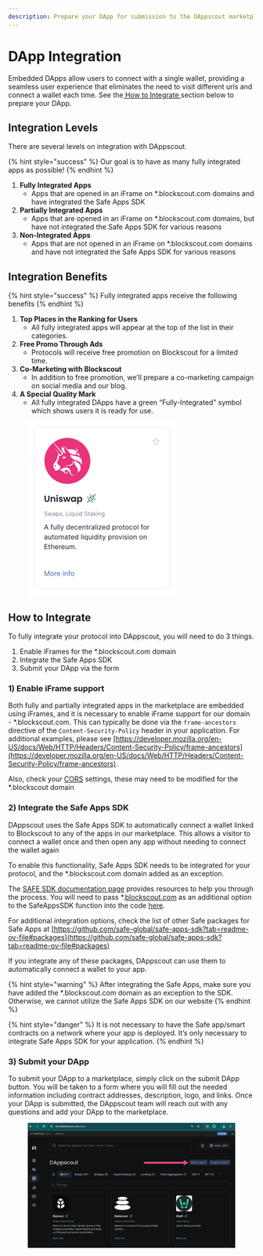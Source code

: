 ```yaml
---
description: Prepare your DApp for submission to the DAppscout marketplace
---
```


# DApp Integration

Embedded DApps allow users to connect with a single wallet, providing a seamless user experience that eliminates the need to visit different urls and connect a wallet each time.  See the[ How to Integrate ](dapp-integration.md#how-to-integrate)section below to prepare your DApp.

## Integration Levels

There are several levels on integration with DAppscout.

{% hint style="success" %}
Our goal is to have as many fully integrated apps as possible!
{% endhint %}

1. **Fully Integrated Apps**
   * Apps that are opened in an iFrame on \*.blockscout.com domains and have integrated the Safe Apps SDK
2. **Partially Integrated Apps**
   * Apps that are opened in an iFrame on \*.blockscout.com domains, but have not integrated the Safe Apps SDK for various reasons
3. **Non-Integrated Apps**
   * Apps that are not opened in an iFrame on \*.blockscout.com domains and have not integrated the Safe Apps SDK for various reasons

## Integration Benefits

{% hint style="success" %}
Fully integrated apps receive the following benefits
{% endhint %}

1. **Top Places in the Ranking for Users**
   * All fully integrated apps will appear at the top of the list in their categories.
2. **Free Promo Through Ads**
   * Protocols will receive free promotion on Blockscout for a limited time.
3. **Co-Marketing with Blockscout**
   * In addition to free promotion, we’ll prepare a co-marketing campaign on social media and our blog.
4. **A Special Quality Mark**
   * All fully integrated DApps have a green “Fully-Integrated” symbol which shows users it is ready for use.

<figure><img src="../../.gitbook/assets/uniswap-integration.png" alt="" width="304"><figcaption></figcaption></figure>

## How to Integrate

To fully integrate your protocol into DAppscout, you will need to do 3 things.

1. Enable iFrames for the \*.blockscout.com domain
2. Integrate the Safe Apps SDK
3. Submit your DApp via the form

### 1) Enable iFrame support

Both fully and partially integrated apps in the marketplace are embedded using iFrames, and it is necessary to enable iFrame support for our domain - \*.blockscout.com.  This can typically be done via the `frame-ancestors` directive of the `Content-Security-Policy` header in your application. For additional examples, please see  [https://developer.mozilla.org/en-US/docs/Web/HTTP/Headers/Content-Security-Policy/frame-ancestors](https://developer.mozilla.org/en-US/docs/Web/HTTP/Headers/Content-Security-Policy/frame-ancestors).

Also, check your [CORS](https://developer.mozilla.org/en-US/docs/Web/HTTP/CORS) settings, these may need to be modified for the \*.blockscout domain

### 2) Integrate the Safe Apps SDK

DAppscout uses the Safe Apps SDK to automatically connect a wallet linked to Blockscout to any of the apps in our marketplace. This allows a visitor to connect a wallet once and then open any app without needing to connect the wallet again

To enable this functionality, Safe Apps SDK needs to be integrated for your protocol, and the \*.blockscout.com domain added as an exception.

The [SAFE SDK documentation page](https://docs.safe.global/apps-sdk-get-started) provides resources to help  you through the process.  You will need to pass \*.[blockscout.com](http://blockscout.com/) as an additional option to the SafeAppsSDK function into the code [here](https://github.com/safe-global/safe-apps-sdk/tree/main/packages/safe-apps-sdk#documentation).&#x20;

For additional integration options, check the list of other Safe packages for Safe Apps at [https://github.com/safe-global/safe-apps-sdk?tab=readme-ov-file#packages](https://github.com/safe-global/safe-apps-sdk?tab=readme-ov-file#packages)

If you integrate any of these packages, DAppscout can use them to automatically connect a wallet to your app.

{% hint style="warning" %}
After integrating the Safe Apps, make sure you have added the \*.blockscout.com domain as an exception to the SDK. Otherwise, we cannot utilize the Safe Apps SDK on our website
{% endhint %}

{% hint style="danger" %}
It is not necessary to have the Safe app/smart contracts on a network where your app is deployed. It’s only necessary to integrate Safe Apps SDK for your application.
{% endhint %}

### 3) Submit your DApp

To submit your DApp to a marketplace, simply click on the submit DApp button. You will be taken to a form where you will fill out the needed information including contract addresses, description, logo, and links. Once your DApp is submitted, the DAppscout team will reach out with any questions and add your DApp to the marketplace.

<figure><img src="../../.gitbook/assets/submit-dapp.png" alt=""><figcaption></figcaption></figure>
